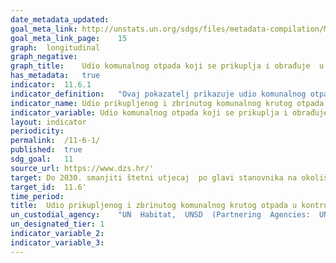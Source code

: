```yaml
---	
date_metadata_updated:	
goal_meta_link:	http://unstats.un.org/sdgs/files/metadata-compilation/Metadata-Goal-11.pdf'
goal_meta_link_page:	15
graph:	longitudinal
graph_negative:	
graph_title:	Udio komunalnog otpada koji se prikuplja i obrađuje  u ovlaštenim postrojenjima za obradu otpada
has_metadata:	true
indicator:	11.6.1
indicator_definition:	"Ovaj pokazatelj prikazuje udio komunalnog otpada koji se prikuplja i obrađuje u centrima za gospodarenje otpadom u odnosu na ukupan proizvedeni (nastali) komunalni otpad. Vremenske serije pružaju informacije o godišnjim količinama otpada na nacionalnoj razini. Izvor: Ministarstvo zaštite okoliša i zelene tranzicije (MZOZT)"
indicator_name:	Udio prikupljenog i zbrinutog komunalnog krutog otpada u kontroliranim postrojenjima u ukupno proizvedenom komunalnom otpadu, po gradovima
indicator_variable:	Udio komunalnog otpada koji se prikuplja i obrađuje u ovlaštenim postrojenjima za obradu otpada (%)
layout:	indicator
periodicity:	
permalink:	/11-6-1/
published:	true  
sdg_goal:	11
source_url:	https://www.dzs.hr/'
target:	Do 2030. smanjiti štetni utjecaj  po glavi stanovnika na okoliš gradova, uključujući posebnu pažnju posvećenu kvaliteti zraka i komunalnom i drugim gospodarenju otpadom
target_id:	11.6'
time_period:	
title:	Udio prikupljenog i zbrinutog komunalnog krutog otpada u kontroliranim postrojenjima u ukupno proizvedenom komunalnom otpadu, po gradovima
un_custodial_agency:	"UN  Habitat,  UNSD  (Partnering  Agencies:  UNEP)"
un_designated_tier:	1
indicator_variable_2:	
indicator_variable_3:	
---	
```

